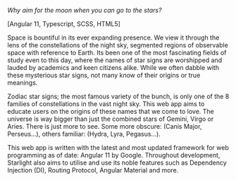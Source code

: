 *Why aim for the moon when you can go to the stars?*

[Angular 11, Typescript, SCSS, HTML5]

Space is bountiful in its ever expanding presence. We view it through the lens of the constellations of the night sky, segmented regions of observable space with reference to Earth. Its been one of the most fascinating fields of study even to this day, where the names of star signs are worshipped and lauded by academics and keen citizens alike. While we often dabble with these mysterious star signs, not many know of their origins or true meanings. 

Zodiac star signs; the most famous variety of the bunch, is only one of the 8 families of constellations in the vast night sky. This web app aims to educate users on the origins of these names that we come to love. The universe is way bigger than just the combined stars of Gemini, Virgo or Aries. There is just more to see. Some more obscure: (Canis Major, Perseus...), others familiar: (Hydra, Lyra, Pegasus...).

This web app is written with the latest and most updated framework for web programming as of date: Angular 11 by Google. Throughout development, Starlight also aims to utilise and use its noble features such as Dependency Injection (DI), Routing Protocol, Angular Material and more. 


